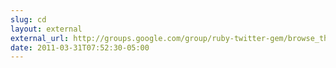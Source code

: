 ```yaml
---
slug: cd
layout: external
external_url: http://groups.google.com/group/ruby-twitter-gem/browse_thread/thread/db890c6099fa958b?hl=en
date: 2011-03-31T07:52:30-05:00
---
```


